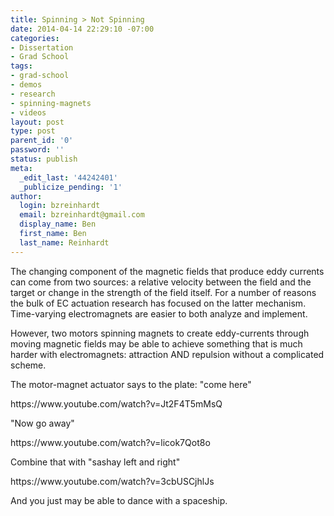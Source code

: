 ```yaml
---
title: Spinning > Not Spinning
date: 2014-04-14 22:29:10 -07:00
categories:
- Dissertation
- Grad School
tags:
- grad-school
- demos
- research
- spinning-magnets
- videos
layout: post
type: post
parent_id: '0'
password: ''
status: publish
meta:
  _edit_last: '44242401'
  _publicize_pending: '1'
author:
  login: bzreinhardt
  email: bzreinhardt@gmail.com
  display_name: Ben
  first_name: Ben
  last_name: Reinhardt
---
```


<p>The changing component of the magnetic fields that produce eddy currents can come from two sources: a relative velocity between the field and the target or change in the strength of the field itself. For a number of reasons the bulk of EC actuation research has focused on the latter mechanism. Time-varying electromagnets are easier to both analyze and implement.</p>
<p>However, two motors spinning magnets to create eddy-currents through moving magnetic fields may be able to achieve something that is much harder with electromagnets: attraction AND repulsion without a complicated scheme.</p>
<p>The motor-magnet actuator says to the plate: "come here"</p>
<p>https://www.youtube.com/watch?v=Jt2F4T5mMsQ</p>
<p>"Now go away"</p>
<p>https://www.youtube.com/watch?v=licok7Qot8o</p>
<p>Combine that with "sashay left and right"</p>
<p>https://www.youtube.com/watch?v=3cbUSCjhlJs</p>
<p>And you just may be able to dance with a spaceship.</p>

